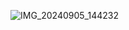 
![IMG_20240905_144232](https://github.com/user-attachments/assets/497f28a4-6c68-477c-869a-44442cc759d1)


